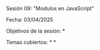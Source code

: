 Sesión 09: "Modulos en JavaScript"

Fecha: 03/04/2025

Objetivos de la sesión:
	* 
	
Temas cubiertos:
	* 
	* 